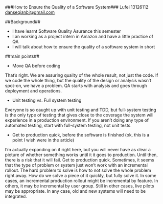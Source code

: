###How to Ensure the Quality of a Software System###
    Lufei 13126112  danseqianbi@gmail.com
    
##Background## 

  - I have learnt Software Quality Asurance this semester
  - I an working as a project intern in Amazon and have a little practice of QA
  - I will talk about how to ensure the quality of a software system in short
  
##main points##

  - Move QA before coding 
  
That’s right.  We are assuring quality of the whole result, not just the code.  If we code the whole thing, but the quality of the design or analysis wasn’t spot-on, we have a problem.  QA starts with analysis and goes through deployment and operations.
 
  - Unit testing vs. Full system testing 
  
Everyone is so caught up with unit testing and TDD, but full-system testing is the only type of testing that gives close to the coverage the system will experience in a production environment.  If you aren’t doing any type of automated testing, start with full-system testing, not unit tests.
  
  - Get to production quick, before the software is finished (ok, this is a point I wish were in the article) 
  
I’m actually expanding on it right here, but you will never have as clear a picture of whether something works until it it goes to production.  Until then, there is a risk that it will fail.  Get to production quick.  Sometimes, it seems that the type of problem or system just won’t work with an incremental rollout.  The hard problem to solve is how to not solve the whole problem right away.  How do we solve a piece of it quickly, but fully solve it.  In some cases, an incremental production rollout might be incremental by feature.  In others, it may be incremental by user group.  Still in other cases, live pilots may be appropriate.  In any case, old and new systems will need to be integrated.
